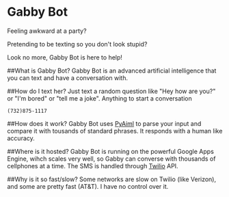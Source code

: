 Gabby Bot
========

Feeling awkward at a party? 

Pretending to be texting so you don't look stupid?

Look no more, Gabby Bot is here to help!

##What is Gabby Bot?
Gabby Bot is an advanced artificial intelligence that you can text and have a conversation with.

##How do I text her?
Just text a random question like "Hey how are you?" or "I'm bored" or "tell me a joke". Anything to start a conversation
```
(732)875-1117
```

##How does it work?
Gabby Bot uses [PyAiml](http://pyaiml.sourceforge.net/) to parse your input and compare it with tousands of standard phrases. It responds with a human like accuracy.

##Where is it hosted?
Gabby Bot is running on the powerful Google Apps Engine, wihch scales very well, so Gabby can converse with thousands of cellphones at a time. The SMS is handled through [Twilio](http://twilio.com) API.

##Why is it so fast/slow?
Some networks are slow on Twilio (like Verizon), and some are pretty fast (AT&T). I have no control over it.



